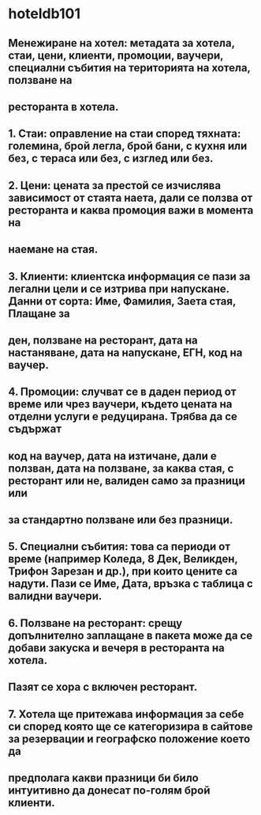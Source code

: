  # hoteldb101

## Менежиране на хотел: метадата за хотела, стаи, цени, клиенти, промоции, ваучери, специални събития на територията на хотела, ползване на
## ресторанта в хотела.
 
## 1. Стаи: оправление на стаи според тяхната: големина, брой легла, брой бани, с кухня или без, с тераса или без, с изглед или без.
 
## 2. Цени: цената за престой се изчислява зависимост от стаята наета, дали се ползва от ресторанта и каква промоция важи в момента на
## наемане на стая.
 
## 3. Клиенти: клиентска информация се пази за легални цели и се изтрива при напускане. Данни от сорта: Име, Фамилия, Заета стая, Плащане за
## ден, ползване на ресторант, дата на настаняване, дата на напускане, ЕГН, код на ваучер.

## 4. Промоции: случват се в даден период от време или чрез ваучери, където цената на отделни услуги е редуцирана. Трябва да се съдържат
## код на ваучер, дата на изтичане, дали е ползван, дата на ползване, за каква стая, с ресторант или не, валиден само за празници или
## за стандартно ползване или без празници.
 
## 5. Специални събития: това са периоди от време (например Коледа, 8 Дек, Великден, Трифон Зарезан и др.), при които цените са надути. Пази се Име, Дата, връзка с таблица с валидни ваучери.
 
## 6. Ползване на ресторант: срещу допълнително заплащане в пакета може да се добави закуска и вечеря в ресторанта на хотела.
## Пазят се хора с включен ресторант.
 
## 7. Хотела ще притежава информация за себе си според която ще се категоризира в сайтове за резервации и географско положение което да
## предполага какви празници би било интуитивно да донесат по-голям брой клиенти.
